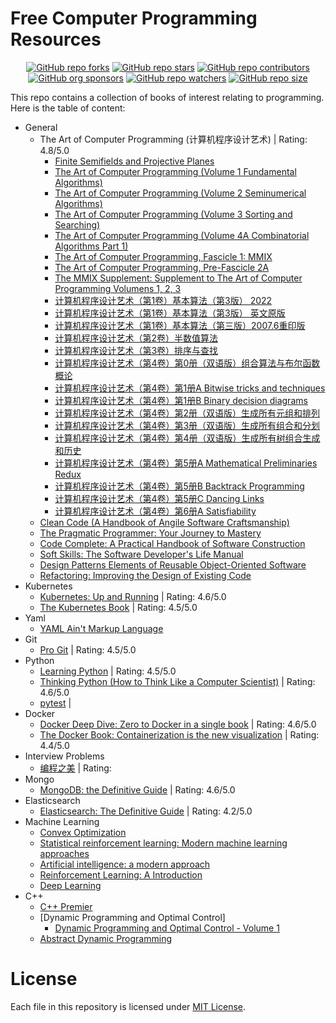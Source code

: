 # Free Computer Programming Resources
<div align="center" markdown="1">

[![GitHub repo forks](https://img.shields.io/github/forks/leelening/Computer-Science-Books?style=flat&logo=github&logoColor=whitesmoke&label=Forks)](https://github.com/leelening/Computer-Science-Books/network)
[![GitHub repo stars](https://img.shields.io/github/stars/leelening/Computer-Science-Books?style=flat&logo=github&logoColor=whitesmoke&label=Stars)](https://github.com/leelening/Computer-Science-Books/stargazers)
[![GitHub repo contributors](https://img.shields.io/github/contributors-anon/leelening/Computer-Science-Books?style=flat&logo=github&logoColor=whitesmoke&label=Contributors)](https://github.com/leelening/Computer-Science-Books/graphs/contributors)    
[![GitHub org sponsors](https://img.shields.io/github/sponsors/leelening?style=flat&logo=github&logoColor=whitesmoke&label=Sponsors)](https://github.com/leelening)
[![GitHub repo watchers](https://img.shields.io/github/watchers/EbookFoundation/free-programming-books?style=flat&logo=github&logoColor=whitesmoke&label=Watchers)](https://github.com/leelening/Computer-Science-Books/watchers)
[![GitHub repo size](https://img.shields.io/github/repo-size/leelening/Computer-Science-Books?style=flat&logo=github&logoColor=whitesmoke&label=Repo%20Size)](https://github.com/leelening/Computer-Science-Books/archive/refs/heads/main.zip)
</div>

This repo contains a collection of books of interest relating to programming. 
Here is the table of content:
- General
  - The Art of Computer Programming (计算机程序设计艺术) | Rating: 4.8/5.0
    - [Finite Semifields and Projective Planes](https://github.com/leelening/Computer-Science-Books/blob/main/General/The%20Art%20of%20Computer%20Programming%20(%E8%AE%A1%E7%AE%97%E6%9C%BA%E7%A8%8B%E5%BA%8F%E8%AE%BE%E8%AE%A1%E8%89%BA%E6%9C%AF)/Finite%20Semifields%20and%20Projective%20Planes.pdf)
    - [The Art of Computer Programming (Volume 1 Fundamental Algorithms)](https://github.com/leelening/Computer-Science-Books/blob/main/General/The%20Art%20of%20Computer%20Programming%20(%E8%AE%A1%E7%AE%97%E6%9C%BA%E7%A8%8B%E5%BA%8F%E8%AE%BE%E8%AE%A1%E8%89%BA%E6%9C%AF)/The%20Art%20of%20Computer%20Programming%20(Volume%201%20Fundamental%20Algorithms).pdf)
    - [The Art of Computer Programming (Volume 2 Seminumerical Algorithms)](https://github.com/leelening/Computer-Science-Books/blob/main/General/The%20Art%20of%20Computer%20Programming%20(%E8%AE%A1%E7%AE%97%E6%9C%BA%E7%A8%8B%E5%BA%8F%E8%AE%BE%E8%AE%A1%E8%89%BA%E6%9C%AF)/The%20Art%20of%20Computer%20Programming%20(Volume%202%20Seminumerical%20Algorithms).pdf)
    - [The Art of Computer Programming (Volume 3 Sorting and Searching)](https://github.com/leelening/Computer-Science-Books/blob/main/General/The%20Art%20of%20Computer%20Programming%20(%E8%AE%A1%E7%AE%97%E6%9C%BA%E7%A8%8B%E5%BA%8F%E8%AE%BE%E8%AE%A1%E8%89%BA%E6%9C%AF)/The%20Art%20of%20Computer%20Programming%20(Volume%203%20Sorting%20and%20Searching).pdf)
    - [The Art of Computer Programming (Volume 4A Combinatorial Algorithms Part 1)](https://github.com/leelening/Computer-Science-Books/blob/main/General/The%20Art%20of%20Computer%20Programming%20(%E8%AE%A1%E7%AE%97%E6%9C%BA%E7%A8%8B%E5%BA%8F%E8%AE%BE%E8%AE%A1%E8%89%BA%E6%9C%AF)/The%20Art%20of%20Computer%20Programming%20(Volume%204A%20Combinatorial%20Algorithms%20Part%201).pdf)
    - [The Art of Computer Programming, Fascicle 1: MMIX](https://github.com/leelening/Computer-Science-Books/blob/main/General/The%20Art%20of%20Computer%20Programming%20(%E8%AE%A1%E7%AE%97%E6%9C%BA%E7%A8%8B%E5%BA%8F%E8%AE%BE%E8%AE%A1%E8%89%BA%E6%9C%AF)/The%20Art%20of%20Computer%20Programming%2C%20Fascicle%201:%20MMIX.pdf)
    - [The Art of Computer Programming, Pre-Fascicle 2A](https://github.com/leelening/Computer-Science-Books/blob/main/General/The%20Art%20of%20Computer%20Programming%20(%E8%AE%A1%E7%AE%97%E6%9C%BA%E7%A8%8B%E5%BA%8F%E8%AE%BE%E8%AE%A1%E8%89%BA%E6%9C%AF)/The%20Art%20of%20Computer%20Programming%2C%20Pre-Fascicle%202A.pdf)
    - [The MMIX Supplement: Supplement to The Art of Computer Programming Volumens 1, 2, 3](https://github.com/leelening/Computer-Science-Books/blob/main/General/The%20Art%20of%20Computer%20Programming%20(%E8%AE%A1%E7%AE%97%E6%9C%BA%E7%A8%8B%E5%BA%8F%E8%AE%BE%E8%AE%A1%E8%89%BA%E6%9C%AF)/The%20MMIX%20Supplement:%20Supplement%20to%20The%20Art%20of%20Computer%20Programming%20Volumens%201%2C%202%2C%203.pdf)
    - [计算机程序设计艺术（第1卷）基本算法（第3版） 2022](https://github.com/leelening/Computer-Science-Books/blob/main/General/The%20Art%20of%20Computer%20Programming%20(%E8%AE%A1%E7%AE%97%E6%9C%BA%E7%A8%8B%E5%BA%8F%E8%AE%BE%E8%AE%A1%E8%89%BA%E6%9C%AF)/%E8%AE%A1%E7%AE%97%E6%9C%BA%E7%A8%8B%E5%BA%8F%E8%AE%BE%E8%AE%A1%E8%89%BA%E6%9C%AF%EF%BC%88%E7%AC%AC1%E5%8D%B7%EF%BC%89%E5%9F%BA%E6%9C%AC%E7%AE%97%E6%B3%95%EF%BC%88%E7%AC%AC3%E7%89%88%EF%BC%89%202002.pdf)
    - [计算机程序设计艺术（第1卷）基本算法（第3版） 英文原版](https://github.com/leelening/Computer-Science-Books/blob/main/General/The%20Art%20of%20Computer%20Programming%20(%E8%AE%A1%E7%AE%97%E6%9C%BA%E7%A8%8B%E5%BA%8F%E8%AE%BE%E8%AE%A1%E8%89%BA%E6%9C%AF)/%E8%AE%A1%E7%AE%97%E6%9C%BA%E7%A8%8B%E5%BA%8F%E8%AE%BE%E8%AE%A1%E8%89%BA%E6%9C%AF%EF%BC%88%E7%AC%AC1%E5%8D%B7%EF%BC%89%E5%9F%BA%E6%9C%AC%E7%AE%97%E6%B3%95%EF%BC%88%E7%AC%AC3%E7%89%88%EF%BC%89%20%E8%8B%B1%E6%96%87%E5%8E%9F%E7%89%88.pdf)
    - [计算机程序设计艺术（第1卷）基本算法（第三版）2007.6重印版](https://github.com/leelening/Computer-Science-Books/blob/main/General/The%20Art%20of%20Computer%20Programming%20(%E8%AE%A1%E7%AE%97%E6%9C%BA%E7%A8%8B%E5%BA%8F%E8%AE%BE%E8%AE%A1%E8%89%BA%E6%9C%AF)/%E8%AE%A1%E7%AE%97%E6%9C%BA%E7%A8%8B%E5%BA%8F%E8%AE%BE%E8%AE%A1%E8%89%BA%E6%9C%AF%EF%BC%88%E7%AC%AC1%E5%8D%B7%EF%BC%89%E5%9F%BA%E6%9C%AC%E7%AE%97%E6%B3%95%EF%BC%88%E7%AC%AC%E4%B8%89%E7%89%88%EF%BC%892007.6%E9%87%8D%E5%8D%B0%E7%89%88.pdf)
    - [计算机程序设计艺术（第2卷）半数值算法](https://github.com/leelening/Computer-Science-Books/blob/main/General/The%20Art%20of%20Computer%20Programming%20(%E8%AE%A1%E7%AE%97%E6%9C%BA%E7%A8%8B%E5%BA%8F%E8%AE%BE%E8%AE%A1%E8%89%BA%E6%9C%AF)/%E8%AE%A1%E7%AE%97%E6%9C%BA%E7%A8%8B%E5%BA%8F%E8%AE%BE%E8%AE%A1%E8%89%BA%E6%9C%AF%EF%BC%88%E7%AC%AC2%E5%8D%B7%EF%BC%89%E5%8D%8A%E6%95%B0%E5%80%BC%E7%AE%97%E6%B3%95.pdf)
    - [计算机程序设计艺术（第3卷）排序与查找](https://github.com/leelening/Computer-Science-Books/blob/main/General/The%20Art%20of%20Computer%20Programming%20(%E8%AE%A1%E7%AE%97%E6%9C%BA%E7%A8%8B%E5%BA%8F%E8%AE%BE%E8%AE%A1%E8%89%BA%E6%9C%AF)/%E8%AE%A1%E7%AE%97%E6%9C%BA%E7%A8%8B%E5%BA%8F%E8%AE%BE%E8%AE%A1%E8%89%BA%E6%9C%AF%EF%BC%88%E7%AC%AC3%E5%8D%B7%EF%BC%89%E6%8E%92%E5%BA%8F%E4%B8%8E%E6%9F%A5%E6%89%BE.pdf)
    - [计算机程序设计艺术（第4卷）第0册（双语版）组合算法与布尔函数概论](https://github.com/leelening/Computer-Science-Books/blob/main/General/The%20Art%20of%20Computer%20Programming%20(%E8%AE%A1%E7%AE%97%E6%9C%BA%E7%A8%8B%E5%BA%8F%E8%AE%BE%E8%AE%A1%E8%89%BA%E6%9C%AF)/%E8%AE%A1%E7%AE%97%E6%9C%BA%E7%A8%8B%E5%BA%8F%E8%AE%BE%E8%AE%A1%E8%89%BA%E6%9C%AF%EF%BC%88%E7%AC%AC4%E5%8D%B7%EF%BC%89%E7%AC%AC0%E5%86%8C%EF%BC%88%E5%8F%8C%E8%AF%AD%E7%89%88%EF%BC%89%E7%BB%84%E5%90%88%E7%AE%97%E6%B3%95%E4%B8%8E%E5%B8%83%E5%B0%94%E5%87%BD%E6%95%B0%E6%A6%82%E8%AE%BA.pdf)
    - [计算机程序设计艺术（第4卷）第1册A Bitwise tricks and techniques](https://github.com/leelening/Computer-Science-Books/blob/main/General/The%20Art%20of%20Computer%20Programming%20(%E8%AE%A1%E7%AE%97%E6%9C%BA%E7%A8%8B%E5%BA%8F%E8%AE%BE%E8%AE%A1%E8%89%BA%E6%9C%AF)/%E8%AE%A1%E7%AE%97%E6%9C%BA%E7%A8%8B%E5%BA%8F%E8%AE%BE%E8%AE%A1%E8%89%BA%E6%9C%AF%EF%BC%88%E7%AC%AC4%E5%8D%B7%EF%BC%89%E7%AC%AC1%E5%86%8CA%20Bitwise%20tricks%20and%20techniques.pdf)
    - [计算机程序设计艺术（第4卷）第1册B Binary decision diagrams](https://github.com/leelening/Computer-Science-Books/blob/main/General/The%20Art%20of%20Computer%20Programming%20(%E8%AE%A1%E7%AE%97%E6%9C%BA%E7%A8%8B%E5%BA%8F%E8%AE%BE%E8%AE%A1%E8%89%BA%E6%9C%AF)/%E8%AE%A1%E7%AE%97%E6%9C%BA%E7%A8%8B%E5%BA%8F%E8%AE%BE%E8%AE%A1%E8%89%BA%E6%9C%AF%EF%BC%88%E7%AC%AC4%E5%8D%B7%EF%BC%89%E7%AC%AC1%E5%86%8CB%20Binary%20decision%20diagrams.pdf)
    - [计算机程序设计艺术（第4卷）第2册（双语版）生成所有元组和排列](https://github.com/leelening/Computer-Science-Books/blob/main/General/The%20Art%20of%20Computer%20Programming%20(%E8%AE%A1%E7%AE%97%E6%9C%BA%E7%A8%8B%E5%BA%8F%E8%AE%BE%E8%AE%A1%E8%89%BA%E6%9C%AF)/%E8%AE%A1%E7%AE%97%E6%9C%BA%E7%A8%8B%E5%BA%8F%E8%AE%BE%E8%AE%A1%E8%89%BA%E6%9C%AF%EF%BC%88%E7%AC%AC4%E5%8D%B7%EF%BC%89%E7%AC%AC2%E5%86%8C%EF%BC%88%E5%8F%8C%E8%AF%AD%E7%89%88%EF%BC%89%E7%94%9F%E6%88%90%E6%89%80%E6%9C%89%E5%85%83%E7%BB%84%E5%92%8C%E6%8E%92%E5%88%97.pdf)
    - [计算机程序设计艺术（第4卷）第3册（双语版）生成所有组合和分划](https://github.com/leelening/Computer-Science-Books/blob/main/General/The%20Art%20of%20Computer%20Programming%20(%E8%AE%A1%E7%AE%97%E6%9C%BA%E7%A8%8B%E5%BA%8F%E8%AE%BE%E8%AE%A1%E8%89%BA%E6%9C%AF)/%E8%AE%A1%E7%AE%97%E6%9C%BA%E7%A8%8B%E5%BA%8F%E8%AE%BE%E8%AE%A1%E8%89%BA%E6%9C%AF%EF%BC%88%E7%AC%AC4%E5%8D%B7%EF%BC%89%E7%AC%AC3%E5%86%8C%EF%BC%88%E5%8F%8C%E8%AF%AD%E7%89%88%EF%BC%89%E7%94%9F%E6%88%90%E6%89%80%E6%9C%89%E7%BB%84%E5%90%88%E5%92%8C%E5%88%86%E5%88%92.pdf)
    - [计算机程序设计艺术（第4卷）第4册（双语版）生成所有树组合生成和历史](https://github.com/leelening/Computer-Science-Books/blob/main/General/The%20Art%20of%20Computer%20Programming%20(%E8%AE%A1%E7%AE%97%E6%9C%BA%E7%A8%8B%E5%BA%8F%E8%AE%BE%E8%AE%A1%E8%89%BA%E6%9C%AF)/%E8%AE%A1%E7%AE%97%E6%9C%BA%E7%A8%8B%E5%BA%8F%E8%AE%BE%E8%AE%A1%E8%89%BA%E6%9C%AF%EF%BC%88%E7%AC%AC4%E5%8D%B7%EF%BC%89%E7%AC%AC4%E5%86%8C%EF%BC%88%E5%8F%8C%E8%AF%AD%E7%89%88%EF%BC%89%E7%94%9F%E6%88%90%E6%89%80%E6%9C%89%E6%A0%91%E7%BB%84%E5%90%88%E7%94%9F%E6%88%90%E5%92%8C%E5%8E%86%E5%8F%B2.pdf)
    - [计算机程序设计艺术（第4卷）第5册A Mathematical Preliminaries Redux](https://github.com/leelening/Computer-Science-Books/blob/main/General/The%20Art%20of%20Computer%20Programming%20(%E8%AE%A1%E7%AE%97%E6%9C%BA%E7%A8%8B%E5%BA%8F%E8%AE%BE%E8%AE%A1%E8%89%BA%E6%9C%AF)/%E8%AE%A1%E7%AE%97%E6%9C%BA%E7%A8%8B%E5%BA%8F%E8%AE%BE%E8%AE%A1%E8%89%BA%E6%9C%AF%EF%BC%88%E7%AC%AC4%E5%8D%B7%EF%BC%89%E7%AC%AC5%E5%86%8CA%20Mathematical%20Preliminaries%20Redux.pdf)
    - [计算机程序设计艺术（第4卷）第5册B Backtrack Programming](https://github.com/leelening/Computer-Science-Books/blob/main/General/The%20Art%20of%20Computer%20Programming%20(%E8%AE%A1%E7%AE%97%E6%9C%BA%E7%A8%8B%E5%BA%8F%E8%AE%BE%E8%AE%A1%E8%89%BA%E6%9C%AF)/%E8%AE%A1%E7%AE%97%E6%9C%BA%E7%A8%8B%E5%BA%8F%E8%AE%BE%E8%AE%A1%E8%89%BA%E6%9C%AF%EF%BC%88%E7%AC%AC4%E5%8D%B7%EF%BC%89%E7%AC%AC5%E5%86%8CB%20Backtrack%20Programming.pdf)
    - [计算机程序设计艺术（第4卷）第5册C Dancing Links](https://github.com/leelening/Computer-Science-Books/blob/main/General/The%20Art%20of%20Computer%20Programming%20(%E8%AE%A1%E7%AE%97%E6%9C%BA%E7%A8%8B%E5%BA%8F%E8%AE%BE%E8%AE%A1%E8%89%BA%E6%9C%AF)/%E8%AE%A1%E7%AE%97%E6%9C%BA%E7%A8%8B%E5%BA%8F%E8%AE%BE%E8%AE%A1%E8%89%BA%E6%9C%AF%EF%BC%88%E7%AC%AC4%E5%8D%B7%EF%BC%89%E7%AC%AC5%E5%86%8CC%20Dancing%20Links.pdf)
    - [计算机程序设计艺术（第4卷）第6册A Satisfiability](https://github.com/leelening/Computer-Science-Books/blob/main/General/The%20Art%20of%20Computer%20Programming%20(%E8%AE%A1%E7%AE%97%E6%9C%BA%E7%A8%8B%E5%BA%8F%E8%AE%BE%E8%AE%A1%E8%89%BA%E6%9C%AF)/%E8%AE%A1%E7%AE%97%E6%9C%BA%E7%A8%8B%E5%BA%8F%E8%AE%BE%E8%AE%A1%E8%89%BA%E6%9C%AF%EF%BC%88%E7%AC%AC4%E5%8D%B7%EF%BC%89%E7%AC%AC6%E5%86%8CA%20Satisfiability.pdf)
  - [Clean Code (A Handbook of Angile Software Craftsmanship)](https://github.com/leelening/Computer-Science-Books/blob/main/General/Clean%20Code%20(A%20Handbook%20of%20Agile%20Software%20Craftsmanship).pdf)
  - [The Pragmatic Programmer: Your Journey to Mastery](https://github.com/leelening/Computer-Science-Books/blob/main/General/The%20Pragmatic%20Programmer%20Your%20Journey%20to%20Mastery.pdf)
  - [Code Complete: A Practical Handbook of Software Construction](https://github.com/leelening/Computer-Science-Books/blob/main/General/Code%20Complete%20A%20Practical%20Handbook%20of%20Software%20Construction.pdf)
  - [Soft Skills: The Software Developer's Life Manual](https://github.com/leelening/Computer-Science-Books/blob/main/General/Soft%20Skills%20The%20Software%20Developer's%20Life%20Manual.pdf)
  - [Design Patterns Elements of Reusable Object-Oriented Software](https://github.com/leelening/Computer-Science-Books/blob/main/General/Design%20Patterns%20Elements%20of%20Reusable%20Object-Oriented%20Software.pdf)
  - [Refactoring: Improving the Design of Existing Code](https://github.com/leelening/Computer-Science-Books/blob/main/General/Refactoring%20Improving%20the%20Design%20of%20Existing%20Code.pdf)
- Kubernetes
  - [Kubernetes: Up and Running](https://github.com/leelening/Computer-Science-Books/blob/main/Kubernetes/Kubernetes:%20Up%20and%20Running.pdf) | Rating: 4.6/5.0
  - [The Kubernetes Book](https://github.com/leelening/Computer-Science-Books/blob/main/Kubernetes/The%20Kubernetes%20Book.pdf) | Rating: 4.5/5.0
- Yaml
  - [YAML Ain't Markup Language](https://github.com/leelening/Computer-Science-Books/blob/main/YAML/YAML%20Ain%E2%80%99t%20Markup%20Language%20(YAML%E2%84%A2)%20revision%201.2.2.html)
- Git
  - [Pro Git](https://github.com/leelening/Computer-Science-Books/blob/main/Git/progit.pdf) | Rating: 4.5/5.0
- Python
  - [Learning Python](https://github.com/leelening/Computer-Science-Books/blob/main/Python/Learning%20Python.pdf) | Rating: 4.5/5.0
  - [Thinking Python (How to Think Like a Computer Scientist)](https://github.com/leelening/Computer-Science-Books/blob/main/Python/Think%20Python%20(How%20to%20Think%20Like%20a%20Computer%20Scientist).pdf) | Rating: 4.6/5.0
  - [pytest](https://github.com/leelening/Computer-Science-Books/blob/main/Python/pytest.pdf) | 
- Docker
  - [Docker Deep Dive: Zero to Docker in a single book](https://github.com/leelening/Computer-Science-Books/blob/main/Docker/Docker%20Deep%20Dive.pdf) | Rating: 4.6/5.0
  - [The Docker Book: Containerization is the new visualization](https://github.com/leelening/Computer-Science-Books/blob/main/Docker/The%20Docker%20Book.pdf) | Rating: 4.4/5.0
- Interview Problems
  - [编程之美](https://github.com/leelening/Computer-Science-Books/blob/main/Interview%20Problems/%E7%BC%96%E7%A8%8B%E4%B9%8B%E7%BE%8E.pdf) | Rating:
- Mongo
  - [MongoDB: the Definitive Guide](https://github.com/leelening/Computer-Science-Books/blob/main/Mongo/MongoDB%20(The%20Definitive%20Guide).pdf) | Rating: 4.6/5.0
- Elasticsearch
  - [Elasticsearch: The Definitive Guide](https://github.com/leelening/Computer-Science-Books/blob/main/Elasticsearch/Elasticsearch%20(The%20Definitive%20Guide).pdf) | Rating: 4.2/5.0
- Machine Learning
  - [Convex Optimization](https://github.com/leelening/Computer-Science-Books/blob/main/Machine%20Learning/Convex%20Optimization.pdf)
  - [Statistical reinforcement learning: Modern machine learning approaches](https://github.com/leelening/Computer-Science-Books/blob/main/Machine%20Learning/Statistical%20reinforcement%20learning%20Modern%20machine%20learning%20approaches.pdf)
  - [Artificial intelligence: a modern approach](https://github.com/leelening/Computer-Science-Books/blob/main/Machine%20Learning/Artificial%20intelligence:%20a%20modern%20approache.pdf)
  - [Reinforcement Learning: A Introduction](https://github.com/leelening/Computer-Science-Books/blob/main/Machine%20Learning/Reinforcement%20Learning:%20A%20Introduction.pdf)
  - [Deep Learning](https://github.com/leelening/Computer-Science-Books/blob/main/Machine%20Learning/Deep%20Leraning.pdf)
- C++
  - [C++ Premier](https://github.com/leelening/Computer-Science-Books/blob/main/C++/C++%20Primer.pdf)
  - [Dynamic Programming and Optimal Control]
    - [Dynamic Programming and Optimal Control - Volume 1](https://github.com/leelening/Computer-Science-Books/blob/main/Machine%20Learning/Dynamic%20Programming%20and%20Optimal%20Control%20-%20Volume%201.pdf)
  - [Abstract Dynamic Programming](https://github.com/leelening/Computer-Science-Books/blob/main/Machine%20Learning/Abstract%20Dynamic%20Programming.pdf)
# License
Each file in this repository is licensed under [MIT License](https:://github.com/leelening/Computer-Science-Books/LICENSE).
